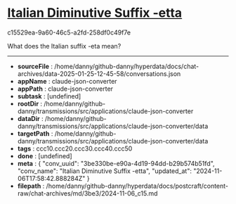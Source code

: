 # [Italian Diminutive Suffix -etta](https://claude.ai/chat/3be330be-e90a-4d19-94dd-b29b574b51fd)

c15529ea-9a60-46c5-a2fd-258df0c49f7e

What does the Italian suffix -eta mean?

---

* **sourceFile** : /home/danny/github-danny/hyperdata/docs/chat-archives/data-2025-01-25-12-45-58/conversations.json
* **appName** : claude-json-converter
* **appPath** : claude-json-converter
* **subtask** : [undefined]
* **rootDir** : /home/danny/github-danny/transmissions/src/applications/claude-json-converter
* **dataDir** : /home/danny/github-danny/transmissions/src/applications/claude-json-converter/data
* **targetPath** : /home/danny/github-danny/transmissions/src/applications/claude-json-converter/data
* **tags** : ccc10.ccc20.ccc30.ccc40.ccc50
* **done** : [undefined]
* **meta** : {
  "conv_uuid": "3be330be-e90a-4d19-94dd-b29b574b51fd",
  "conv_name": "Italian Diminutive Suffix -etta",
  "updated_at": "2024-11-06T17:58:42.888284Z"
}
* **filepath** : /home/danny/github-danny/hyperdata/docs/postcraft/content-raw/chat-archives/md/3be3/2024-11-06_c15.md